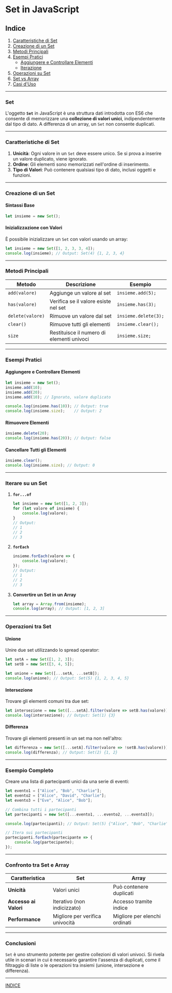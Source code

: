 # **Set in JavaScript**

## Indice
1. [Caratteristiche di Set](#caratteristiche-di-set)
2. [Creazione di un Set](#creazione-di-un-set)
3. [Metodi Principali](#metodi-principali)
4. [Esempi Pratici](#esempi-pratici)
   - [Aggiungere e Controllare Elementi](#aggiungere-e-controllare-elementi)
   - [Iterazione](#iterazione)
5. [Operazioni su Set](#operazioni-su-set)
6. [Set vs Array](#set-vs-array)
7. [Casi d'Uso](#casi-duso)

---

### **Set**

L'oggetto **`Set`** in JavaScript è una struttura dati introdotta con ES6 che consente di memorizzare una **collezione di valori unici**, indipendentemente dal tipo di dato. A differenza di un array, un `Set` non consente duplicati.

---

### **Caratteristiche di Set**

1. **Unicità**: Ogni valore in un `Set` deve essere unico. Se si prova a inserire un valore duplicato, viene ignorato.
2. **Ordine**: Gli elementi sono memorizzati nell'ordine di inserimento.
3. **Tipo di Valori**: Può contenere qualsiasi tipo di dato, inclusi oggetti e funzioni.

---

### **Creazione di un Set**

#### **Sintassi Base**
```javascript
let insieme = new Set();
```

#### **Inizializzazione con Valori**
È possibile inizializzare un `Set` con valori usando un array:
```javascript
let insieme = new Set([1, 2, 3, 3, 4]);
console.log(insieme); // Output: Set(4) {1, 2, 3, 4}
```

---

### **Metodi Principali**

| Metodo                | Descrizione                                 | Esempio                          |
|-----------------------|---------------------------------------------|----------------------------------|
| `add(valore)`         | Aggiunge un valore al set                  | `insieme.add(5);`               |
| `has(valore)`         | Verifica se il valore esiste nel set        | `insieme.has(3);`               |
| `delete(valore)`      | Rimuove un valore dal set                   | `insieme.delete(3);`            |
| `clear()`             | Rimuove tutti gli elementi                 | `insieme.clear();`              |
| `size`                | Restituisce il numero di elementi univoci   | `insieme.size;`                 |

---

### **Esempi Pratici**

#### **Aggiungere e Controllare Elementi**
```javascript
let insieme = new Set();
insieme.add(10);
insieme.add(20);
insieme.add(10); // Ignorato, valore duplicato

console.log(insieme.has(10)); // Output: true
console.log(insieme.size);    // Output: 2
```

#### **Rimuovere Elementi**
```javascript
insieme.delete(20);
console.log(insieme.has(20)); // Output: false
```

#### **Cancellare Tutti gli Elementi**
```javascript
insieme.clear();
console.log(insieme.size); // Output: 0
```

---

### **Iterare su un Set**

1. **`for...of`**
   ```javascript
   let insieme = new Set([1, 2, 3]);
   for (let valore of insieme) {
       console.log(valore);
   }
   // Output:
   // 1
   // 2
   // 3
   ```

2. **`forEach`**
   ```javascript
   insieme.forEach(valore => {
       console.log(valore);
   });
   // Output:
   // 1
   // 2
   // 3
   ```

3. **Convertire un Set in un Array**
   ```javascript
   let array = Array.from(insieme);
   console.log(array); // Output: [1, 2, 3]
   ```

---

### **Operazioni tra Set**

#### **Unione**
Unire due set utilizzando lo spread operator:
```javascript
let setA = new Set([1, 2, 3]);
let setB = new Set([3, 4, 5]);

let unione = new Set([...setA, ...setB]);
console.log(unione); // Output: Set(5) {1, 2, 3, 4, 5}
```

#### **Intersezione**
Trovare gli elementi comuni tra due set:
```javascript
let intersezione = new Set([...setA].filter(valore => setB.has(valore)));
console.log(intersezione); // Output: Set(1) {3}
```

#### **Differenza**
Trovare gli elementi presenti in un set ma non nell'altro:
```javascript
let differenza = new Set([...setA].filter(valore => !setB.has(valore)));
console.log(differenza); // Output: Set(2) {1, 2}
```

---

### **Esempio Completo**

Creare una lista di partecipanti unici da una serie di eventi:

```javascript
let evento1 = ["Alice", "Bob", "Charlie"];
let evento2 = ["Alice", "David", "Charlie"];
let evento3 = ["Eve", "Alice", "Bob"];

// Combina tutti i partecipanti
let partecipanti = new Set([...evento1, ...evento2, ...evento3]);

console.log(partecipanti); // Output: Set(5) {"Alice", "Bob", "Charlie", "David", "Eve"}

// Itera sui partecipanti
partecipanti.forEach(partecipante => {
    console.log(partecipante);
});
```

---

### **Confronto tra Set e Array**

| **Caratteristica**     | **Set**                        | **Array**                     |
|------------------------|--------------------------------|-------------------------------|
| **Unicità**            | Valori unici                  | Può contenere duplicati       |
| **Accesso ai Valori**  | Iterativo (non indicizzato)    | Accesso tramite indice        |
| **Performance**        | Migliore per verifica univocità| Migliore per elenchi ordinati |

---

### **Conclusioni**
`Set` è uno strumento potente per gestire collezioni di valori univoci. Si rivela utile in scenari in cui è necessario garantire l'assenza di duplicati, come il filtraggio di liste o le operazioni tra insiemi (unione, intersezione e differenza).

--- 
[INDICE](README.md)